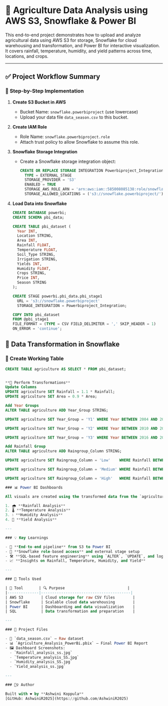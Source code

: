 # 🌾 Agriculture Data Analysis using AWS S3, Snowflake & Power BI

This end-to-end project demonstrates how to upload and analyze agricultural data using AWS S3 for storage, Snowflake for cloud warehousing and transformation, and Power BI for interactive visualization. It covers rainfall, temperature, humidity, and yield patterns across time, locations, and crops.

---
## ✅ Project Workflow Summary

### 🔧 Step-by-Step Implementation

1. **Create S3 Bucket in AWS**
   - Bucket Name: `snowflake.powerbiproject` (use lowercase)
   - Upload your data file `data_season.csv` to this bucket.

2. **Create IAM Role**
   - Role Name: `snowflake.powerbiproject.role`
   - Attach trust policy to allow Snowflake to assume this role.

3. **Snowflake Storage Integration**
   - Create a Snowflake storage integration object:
     ```sql
     CREATE OR REPLACE STORAGE INTEGRATION Powerbiproject_Integration
       TYPE = EXTERNAL_STAGE
       STORAGE_PROVIDER = 'S3'
       ENABLED = TRUE
       STORAGE_AWS_ROLE_ARN = 'arn:aws:iam::585008085138:role/snowflake.powerbiproject.role'
       STORAGE_ALLOWED_LOCATIONS = ('s3://snowflake.powerbiproject/');
     ```

4. **Load Data into Snowflake**
   ```sql
   CREATE DATABASE powerbi;
   CREATE SCHEMA pbi_data;

   CREATE TABLE pbi_dataset (
     Year INT,
     Location STRING,
     Area INT,
     Rainfall FLOAT,
     Temperature FLOAT,
     Soil_Type STRING,
     Irrigation STRING,
     Yields INT,
     Humidity FLOAT,
     Crops STRING,
     Price INT,
     Season STRING
   );

   CREATE STAGE powerbi.pbi_data.pbi_stage1
     URL = 's3://snowflake.powerbiproject'
     STORAGE_INTEGRATION = Powerbiproject_Integration;

   COPY INTO pbi_dataset
   FROM @pbi_stage1
   FILE_FORMAT = (TYPE = CSV FIELD_DELIMITER = ',' SKIP_HEADER = 1)
   ON_ERROR = 'continue';
## 🔄 Data Transformation in Snowflake

### 🧪 Create Working Table
```sql
CREATE TABLE agriculture AS SELECT * FROM pbi_dataset;


**🔧 Perform Transformations**
Update Columns
UPDATE agriculture SET Rainfall = 1.1 * Rainfall;
UPDATE agriculture SET Area = 0.9 * Area;

Add Year Groups
ALTER TABLE agriculture ADD Year_Group STRING;

UPDATE agriculture SET Year_Group = 'Y1' WHERE Year BETWEEN 2004 AND 2009;

UPDATE agriculture SET Year_Group = 'Y2' WHERE Year BETWEEN 2010 AND 2015;

UPDATE agriculture SET Year_Group = 'Y3' WHERE Year BETWEEN 2016 AND 2019;

Add Rainfall Group
ALTER TABLE agriculture ADD Raingroup_Column STRING;

UPDATE agriculture SET Raingroup_Column = 'Low'    WHERE Rainfall BETWEEN 255 AND 1200;

UPDATE agriculture SET Raingroup_Column = 'Medium' WHERE Rainfall BETWEEN 1201 AND 2800;

UPDATE agriculture SET Raingroup_Column = 'High'   WHERE Rainfall BETWEEN 2801 AND 4500;

### 📊 Power BI Dashboards

All visuals are created using the transformed data from the `agriculture` table:

1. 🌧 **Rainfall Analysis**
2. 🌡 **Temperature Analysis**
3. 💧 **Humidity Analysis**
4. 🌾 **Yield Analysis**

---

### 💡 Key Learnings

- 🚀 **End-to-end pipeline** from S3 to Power BI  
- 🔐 **Snowflake role-based access** and external stage setup  
- 🛠️ **SQL-based feature engineering** using `ALTER`, `UPDATE`, and logic classification  
- 📈 **Insights on Rainfall, Temperature, Humidity, and Yield**

---

### 🧰 Tools Used

| 🧪 Tool       | 🔍 Purpose                            |
|--------------|----------------------------------------|
| AWS S3        | Cloud storage for raw CSV files        |
| Snowflake     | Scalable cloud data warehousing        |
| Power BI      | Dashboarding and data visualization    |
| SQL           | Data transformation and preparation    |

---

### 📂 Project Files

- 📁 `data_season.csv` – Raw dataset  
- 📊 `Agriculture_Analysis_PowerBi.pbix` – Final Power BI Report  
- 🖼️ Dashboard Screenshots:
  - `Rainfall_analysis_ss.jpg`
  - `Temperature_analysis_SS.jpg`
  - `Humidity_analysis_SS.jpg`
  - `Yield_analysis_ss.jpg`

---

### 🙋‍♀️ Author

Built with ❤️ by **Ashwini Koppula**  
[GitHub: AshwiniR2025](https://github.com/AshwiniR2025)
